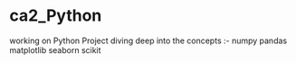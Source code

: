 # ca2_Python
working on Python Project diving deep into the concepts :-
numpy
pandas
matplotlib
seaborn
scikit
